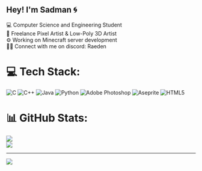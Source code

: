 ## Hey! I'm Sadman 🌀

💻 Computer Science and Engineering Student<br/>
🧰 Freelance Pixel Artist & Low-Poly 3D Artist<br/>
⚙️ Working on Minecraft server development<br/>
⛓️‍💥 Connect with me on discord: Raeden

# 💻 Tech Stack:
![C](https://img.shields.io/badge/c-%2300599C.svg?style=for-the-badge&logo=c&logoColor=white) ![C++](https://img.shields.io/badge/c++-%2300599C.svg?style=for-the-badge&logo=c%2B%2B&logoColor=white) ![Java](https://img.shields.io/badge/java-%23ED8B00.svg?style=for-the-badge&logo=openjdk&logoColor=white) ![Python](https://img.shields.io/badge/python-3670A0?style=for-the-badge&logo=python&logoColor=ffdd54) ![Adobe Photoshop](https://img.shields.io/badge/adobe%20photoshop-%2331A8FF.svg?style=for-the-badge&logo=adobe%20photoshop&logoColor=white) ![Aseprite](https://img.shields.io/badge/Aseprite-FFFFFF?style=for-the-badge&logo=Aseprite&logoColor=#7D929E) ![HTML5](https://img.shields.io/badge/html5-%23E34F26.svg?style=for-the-badge&logo=html5&logoColor=white)
# 📊 GitHub Stats:
![](https://nirzak-streak-stats.vercel.app/?user=Raeden-Dev&theme=shadow_blue&hide_border=false)<br/>
![](https://github-readme-stats.vercel.app/api/top-langs/?username=Raeden-Dev&theme=shadow_blue&hide_border=false&include_all_commits=false&count_private=false&layout=compact)

---
[![](https://visitcount.itsvg.in/api?id=Raeden-Dev&icon=0&color=0)](https://visitcount.itsvg.in)
